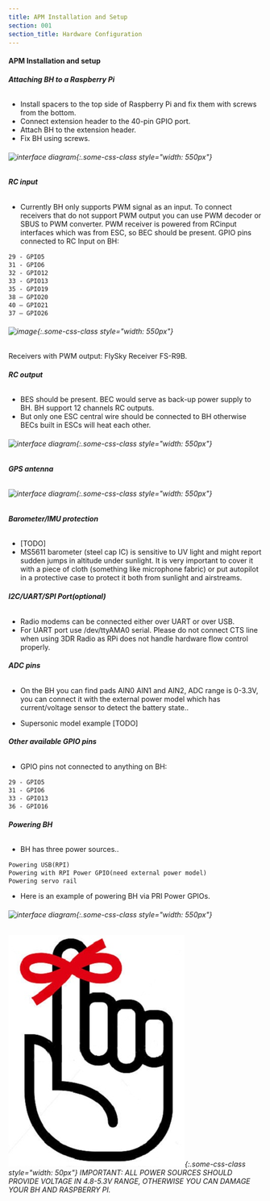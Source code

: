 ```yaml
---
title: APM Installation and Setup
section: 001
section_title: Hardware Configuration
---
```


#### **APM Installation and setup**


###### **Attaching BH to a Raspberry Pi**

   * Install spacers to the top side of Raspberry Pi and fix them with screws from the bottom.
   * Connect extension header to the 40-pin GPIO port.
   * Attach BH to the extension header.
   * Fix BH using screws.

######   ![interface diagram](./install.jpg){:.some-css-class style="width: 550px"}

###### **RC input**
   * Currently BH only supports PWM signal as an input. To connect receivers that do not support PWM output you can use PWM decoder or SBUS to PWM converter.
   PWM receiver is powered from RCinput interfaces which was from ESC, so BEC should be present. GPIO pins connected to RC Input on BH:

    29 - GPIO5
    31 - GPIO6
    32 - GPIO12
    33 - GPIO13
    35 - GPIO19
    38 – GPIO20
    40 – GPIO21
    37 – GPIO26


######   ![image](./RCinput.jpg){:.some-css-class style="width: 550px"}


Receivers with PWM output:  FlySky Receiver FS-R9B.


###### **RC output**
   * BES should be present. BEC would serve as back-up power supply to BH. BH support 12 channels RC outputs.
   * But only one ESC central wire should be connected to BH otherwise BECs built in ESCs will heat each other.

######   ![interface diagram](./RCoutput.jpg){:.some-css-class style="width: 550px"}


###### **GPS antenna**

######   ![interface diagram](./gps.jpg){:.some-css-class style="width: 550px"}

###### **Barometer/IMU protection**
   * [TODO]
   * MS5611 barometer (steel cap IC) is sensitive to UV light and might report sudden jumps in altitude under sunlight.
     It is very important to cover it with a piece of cloth (something like microphone fabric)
     or put autopilot in a protective case to protect it both from sunlight and airstreams.

###### **I2C/UART/SPI Port(optional)**
   * Radio modems can be connected either over UART or over USB.
   * For UART port use /dev/ttyAMA0 serial. Please do not connect CTS line when using 3DR Radio as RPi does not handle hardware flow control properly.


###### **ADC pins**
   * On the BH you can find pads AIN0 AIN1 and AIN2, ADC range is 0-3.3V,
     you can connect it with the external power model which has current/voltage sensor to detect the battery state..

   * Supersonic model example
     [TODO]

###### **Other available GPIO pins**
   * GPIO pins not connected to anything on BH:

    29 - GPIO5
    31 - GPIO6
    33 - GPIO13
    36 - GPIO16

###### **Powering BH**
   * BH has three power sources..

    Powering USB(RPI)
    Powering with RPI Power GPIO(need external power model)
    Powering servo rail

   * Here is an example of powering BH via PRI Power GPIOs.

######   ![interface diagram](./power.jpg){:.some-css-class style="width: 550px"}


######   ![interface diagram](../common/Note.jpg){:.some-css-class style="width: 50px"} IMPORTANT: ALL POWER SOURCES SHOULD PROVIDE VOLTAGE IN 4.8-5.3V RANGE, OTHERWISE YOU CAN DAMAGE YOUR BH AND RASPBERRY PI.
